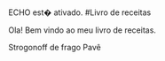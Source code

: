 ECHO est� ativado.
#Livro de receitas

Ola! Bem vindo ao meu livro de receitas.

Strogonoff de frago 
Pavê
